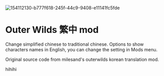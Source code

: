 ![154112130-b777f618-245f-44c9-9408-e11141fc5fde](https://user-images.githubusercontent.com/33358213/168444715-24ab7428-469e-43c4-b4c7-495859544ee1.png)
# Outer Wilds 繁中 mod

Change simplified chinese to traditional chinese.
Options to show characters names in English, you can change the setting in Mods menu.

Original source code from milesand's outerwilds korean translation mod.


hihihi
